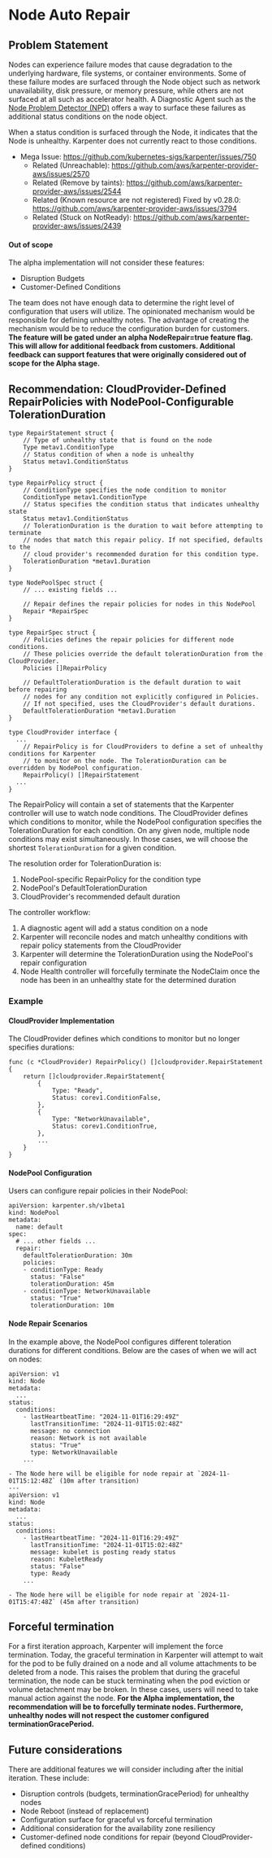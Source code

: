 # Node Auto Repair 

## Problem Statement

Nodes can experience failure modes that cause degradation to the underlying hardware, file systems, or container environments. Some of these failure modes are surfaced through the Node object such as network unavailability, disk pressure, or memory pressure, while others are not surfaced at all such as accelerator health. A Diagnostic Agent such as the [Node Problem Detector (NPD)](https://github.com/kubernetes/node-problem-detector) offers a way to surface these failures as additional status conditions on the node object.

When a status condition is surfaced through the Node, it indicates that the Node is unhealthy. Karpenter does not currently react to those conditions.

* Mega Issue: https://github.com/kubernetes-sigs/karpenter/issues/750
    * Related (Unreachable): https://github.com/aws/karpenter-provider-aws/issues/2570
    * Related (Remove by taints): https://github.com/aws/karpenter-provider-aws/issues/2544
    * Related (Known resource are not registered) Fixed by v0.28.0: https://github.com/aws/karpenter-provider-aws/issues/3794
    * Related (Stuck on NotReady): https://github.com/aws/karpenter-provider-aws/issues/2439

#### Out of scope

The alpha implementation will not consider these features:

  - Disruption Budgets
  - Customer-Defined Conditions

The team does not have enough data to determine the right level of configuration that users will utilize. The opinionated mechanism would be responsible for defining unhealthy notes. The advantage of creating the mechanism would be to reduce the configuration burden for customers. **The feature will be gated under an alpha NodeRepair=true feature flag. This will  allow for additional feedback from customers. Additional feedback can support features that were originally considered out of scope for the Alpha stage.**

## Recommendation: CloudProvider-Defined RepairPolicies with NodePool-Configurable TolerationDuration

```
type RepairStatement struct {
    // Type of unhealthy state that is found on the node
    Type metav1.ConditionType 
    // Status condition of when a node is unhealthy
    Status metav1.ConditionStatus
}

type RepairPolicy struct {
    // ConditionType specifies the node condition to monitor
    ConditionType metav1.ConditionType
    // Status specifies the condition status that indicates unhealthy state
    Status metav1.ConditionStatus
    // TolerationDuration is the duration to wait before attempting to terminate 
    // nodes that match this repair policy. If not specified, defaults to the 
    // cloud provider's recommended duration for this condition type.
    TolerationDuration *metav1.Duration
}

type NodePoolSpec struct {
    // ... existing fields ...
    
    // Repair defines the repair policies for nodes in this NodePool
    Repair *RepairSpec
}

type RepairSpec struct {
    // Policies defines the repair policies for different node conditions.
    // These policies override the default tolerationDuration from the CloudProvider.
    Policies []RepairPolicy
    
    // DefaultTolerationDuration is the default duration to wait before repairing
    // nodes for any condition not explicitly configured in Policies.
    // If not specified, uses the CloudProvider's default durations.
    DefaultTolerationDuration *metav1.Duration
}

type CloudProvider interface {
  ...
    // RepairPolicy is for CloudProviders to define a set of unhealthy conditions for Karpenter 
    // to monitor on the node. The TolerationDuration can be overridden by NodePool configuration.
    RepairPolicy() []RepairStatement
  ...
}
```

The RepairPolicy will contain a set of statements that the Karpenter controller will use to watch node conditions. The CloudProvider defines which conditions to monitor, while the NodePool configuration specifies the TolerationDuration for each condition. On any given node, multiple node conditions may exist simultaneously. In those cases, we will choose the shortest `TolerationDuration` for a given condition. 

The resolution order for TolerationDuration is:
1. NodePool-specific RepairPolicy for the condition type
2. NodePool's DefaultTolerationDuration 
3. CloudProvider's recommended default duration

The controller workflow:
1. A diagnostic agent will add a status condition on a node 
2. Karpenter will reconcile nodes and match unhealthy conditions with repair policy statements from the CloudProvider
3. Karpenter will determine the TolerationDuration using the NodePool's repair configuration
4. Node Health controller will forcefully terminate the NodeClaim once the node has been in an unhealthy state for the determined duration

### Example

#### CloudProvider Implementation
The CloudProvider defines which conditions to monitor but no longer specifies durations:
```
func (c *CloudProvider) RepairPolicy() []cloudprovider.RepairStatement {
    return []cloudprovider.RepairStatement{
        {
            Type: "Ready",
            Status: corev1.ConditionFalse,
        },
        {
            Type: "NetworkUnavailable",
            Status: corev1.ConditionTrue,
        },
        ...
    }
}
```

#### NodePool Configuration
Users can configure repair policies in their NodePool:
```
apiVersion: karpenter.sh/v1beta1
kind: NodePool
metadata:
  name: default
spec:
  # ... other fields ...
  repair:
    defaultTolerationDuration: 30m
    policies:
    - conditionType: Ready
      status: "False" 
      tolerationDuration: 45m
    - conditionType: NetworkUnavailable
      status: "True"
      tolerationDuration: 10m
```

#### Node Repair Scenarios
In the example above, the NodePool configures different toleration durations for different conditions. Below are the cases of when we will act on nodes:

```
apiVersion: v1
kind: Node
metadata:
  ...
status:
  conditions:
    - lastHeartbeatTime: "2024-11-01T16:29:49Z"
      lastTransitionTime: "2024-11-01T15:02:48Z"
      message: no connection
      reason: Network is not available
      status: "True"
      type: NetworkUnavailable
    ...
    
- The Node here will be eligible for node repair at `2024-11-01T15:12:48Z` (10m after transition)
---
apiVersion: v1
kind: Node
metadata:
  ...
status:
  conditions:
    - lastHeartbeatTime: "2024-11-01T16:29:49Z"
      lastTransitionTime: "2024-11-01T15:02:48Z"
      message: kubelet is posting ready status  
      reason: KubeletReady
      status: "False"
      type: Ready
    ...
    
- The Node here will be eligible for node repair at `2024-11-01T15:47:48Z` (45m after transition)
```


## Forceful termination

For a first iteration approach, Karpenter will implement the force termination. Today, the graceful termination in Karpenter will attempt to wait for the pod to be fully drained on a node and all volume attachments to be deleted from a node. This raises the problem that during the graceful termination, the node can be stuck terminating when the pod eviction or volume detachment may be broken. In these cases, users will need to take manual action against the node. **For the Alpha implementation, the recommendation will be to forcefully terminate nodes. Furthermore, unhealthy nodes will not respect the customer configured terminationGracePeriod.**

## Future considerations 

There are additional features we will consider including after the initial iteration. These include:

* Disruption controls (budgets, terminationGracePeriod) for unhealthy nodes 
* Node Reboot (instead of replacement)
* Configuration surface for graceful vs forceful termination 
* Additional consideration for the availability zone resiliency
* Customer-defined node conditions for repair (beyond CloudProvider-defined conditions) 

